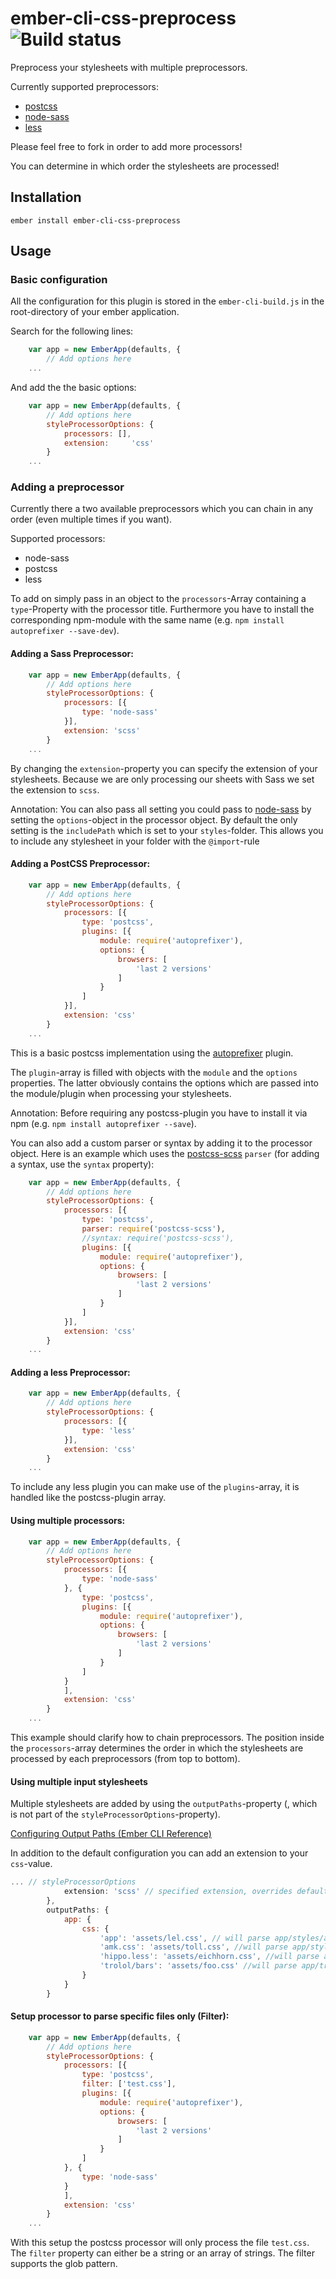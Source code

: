 # ember-cli-css-preprocess ![Build status](https://travis-ci.org/n1ru4l/ember-cli-css-preprocess.svg?branch=develop "Build Status")
Preprocess your stylesheets with multiple preprocessors.

Currently supported preprocessors:
- [postcss](https://github.com/postcss/postcss)
- [node-sass](https://www.npmjs.com/package/node-sass)
- [less](https://www.npmjs.com/package/less)

Please feel free to fork in order to add more processors!

You can determine in which order the stylesheets are processed!

## Installation

```shell
ember install ember-cli-css-preprocess
```

## Usage
### Basic configuration
All the configuration for this plugin is stored in the `ember-cli-build.js` in the root-directory of your ember application.

Search for the following lines:

```javascript
    var app = new EmberApp(defaults, {
        // Add options here
    ...
```

And add the the basic options:

```javascript
    var app = new EmberApp(defaults, {
        // Add options here
        styleProcessorOptions: {
            processors: [],
            extension:     'css'
        }
    ...
```

### Adding a preprocessor
Currently there a two available preprocessors which you can chain in any order (even multiple times if you want).

Supported processors:
- node-sass
- postcss
- less

To add on simply pass in an object to the `processors`-Array containing a `type`-Property with the processor title.
Furthermore you have to install the corresponding npm-module with the same name (e.g. `npm install autoprefixer --save-dev`).


#### Adding a Sass Preprocessor:

```javascript
    var app = new EmberApp(defaults, {
        // Add options here
        styleProcessorOptions: {
            processors: [{
                type: 'node-sass'
            }],
            extension: 'scss'
        }
    ...
```

By changing the `extension`-property you can specify the extension of your stylesheets. Because we are only processing our sheets with Sass we set the extension to `scss`.

Annotation: You can also pass all setting you could pass to [node-sass](https://github.com/sass/node-sass) by setting the `options`-object in the processor object. By default the only setting is the `includePath` which is set to your `styles`-folder. This allows you to include any stylesheet in your folder with the `@import`-rule

#### Adding a PostCSS Preprocessor:

```javascript
    var app = new EmberApp(defaults, {
        // Add options here
        styleProcessorOptions: {
            processors: [{
                type: 'postcss',
                plugins: [{
                    module: require('autoprefixer'),
                    options: {
                        browsers: [
                            'last 2 versions'
                        ]
                    }
                ]
            }],
            extension: 'css'
        }
    ...
```

This is a basic postcss implementation using the [autoprefixer](https://github.com/postcss/autoprefixer) plugin.

The `plugin`-array is filled with objects with the `module` and the `options` properties. The latter obviously contains the options which are passed into the module/plugin when processing your stylesheets.

Annotation: Before requiring any postcss-plugin you have to install it via npm (e.g. `npm install autoprefixer --save`).

You can also add a custom parser or syntax by adding it to the processor object. Here is an example which uses the [postcss-scss](https://github.com/postcss/postcss-scss) `parser` (for adding a syntax, use the `syntax` property):

```javascript
    var app = new EmberApp(defaults, {
        // Add options here
        styleProcessorOptions: {
            processors: [{
                type: 'postcss',
                parser: require('postcss-scss'),
                //syntax: require('postcss-scss'),
                plugins: [{
                    module: require('autoprefixer'),
                    options: {
                        browsers: [
                            'last 2 versions'
                        ]
                    }
                ]
            }],
            extension: 'css'
        }
    ...
```

#### Adding a less Preprocessor:

```javascript
    var app = new EmberApp(defaults, {
        // Add options here
        styleProcessorOptions: {
            processors: [{
                type: 'less'
            }],
            extension: 'css'
        }
    ...
```

To include any less plugin you can make use of the `plugins`-array, it is handled like the postcss-plugin array.

#### Using multiple processors:

```javascript
    var app = new EmberApp(defaults, {
        // Add options here
        styleProcessorOptions: {
            processors: [{
                type: 'node-sass'
            }, {
                type: 'postcss',
                plugins: [{
                    module: require('autoprefixer'),
                    options: {
                        browsers: [
                            'last 2 versions'
                        ]
                    }
                ]
            }
            ],
            extension: 'css'
        }
    ...
```

This example should clarify how to chain preprocessors. The position inside the `processors`-array determines the order in which the stylesheets are processed by each preprocessors (from top to bottom).

#### Using multiple input stylesheets

Multiple stylesheets are added by using the `outputPaths`-property (, which is not part of the `styleProcessorOptions`-property).

[Configuring Output Paths (Ember CLI Reference)](http://ember-cli.com/user-guide/#configuring-output-paths)

In addition to the default configuration you can add an extension to your `css`-value.

```javascript
... // styleProcessorOptions
			extension: 'scss' // specified extension, overrides default: css
		},
		outputPaths: {
	    	app: {
				css: {
					'app': 'assets/lel.css', // will parse app/styles/app.scss
					'amk.css': 'assets/toll.css', //will parse app/styles/amk.css
					'hippo.less': 'assets/eichhorn.css', //will parse app/styles/amk.css
					'trolol/bars': 'assets/foo.css' //will parse app/trolol/bars.scss
				}
			}
		}

```



#### Setup processor to parse specific files only (Filter):

```javascript
    var app = new EmberApp(defaults, {
        // Add options here
        styleProcessorOptions: {
            processors: [{
                type: 'postcss',
                filter: ['test.css'],
                plugins: [{
                    module: require('autoprefixer'),
                    options: {
                        browsers: [
                            'last 2 versions'
                        ]
                    }
                ]
            }, {
                type: 'node-sass'
            }
            ],
            extension: 'css'
        }
    ...
```

With this setup the postcss processor will only process the file `test.css`. The `filter` property can either be a string or an array of strings.
The filter supports the glob pattern.
